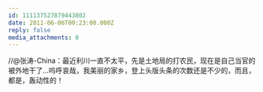 ```yaml
---
id: 111137527879443802
date: 2011-06-06T00:23:00.000Z
reply: false
media_attachments: 0
---
```


//@张涛-China：最近利川一直不太平，先是土地局的打农民，现在是自己当官的被外地干了…呜呼哀哉，我美丽的家乡，登上头版头条的次数还是不少的，而且，都是，轰动性的！

